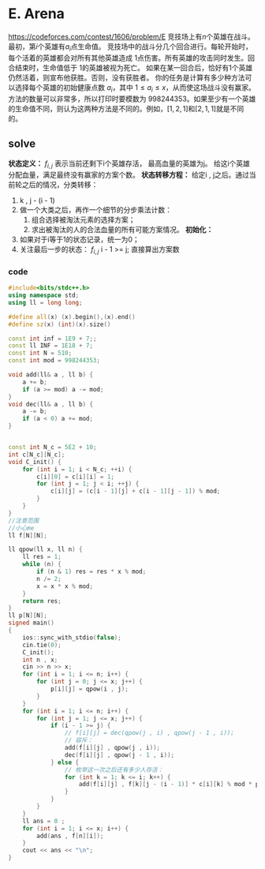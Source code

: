 # E. Arena

https://codeforces.com/contest/1606/problem/E
竞技场上有$n$个英雄在战斗。最初，第$i$个英雄有$a_i$点生命值。
竞技场中的战斗分几个回合进行。每轮开始时，每个活着的英雄都会对所有其他英雄造成 $1$点伤害。所有英雄的攻击同时发生。回合结束时，生命值低于 $1$的英雄被视为死亡。
如果在某一回合后，恰好有$1$个英雄仍然活着，则宣布他获胜。否则，没有获胜者。
你的任务是计算有多少种方法可以选择每个英雄的初始健康点数 $a_i$，其中 $1 \le a_i \le x$，从而使这场战斗没有赢家。方法的数量可以非常多，所以打印时要模数为 $998244353$。如果至少有一个英雄的生命值不同，则认为这两种方法是不同的。例如，$[1, 2, 1]$和$[2, 1, 1]$就是不同的。

## solve
**状态定义：**
$f_{i,j}$ 表示当前还剩下i个英雄存活， 最高血量的英雄为j。 给这i个英雄分配血量，满足最终没有赢家的方案个数。
**状态转移方程：**
给定i , j之后。通过当前轮之后的情况，分类转移： 
1. k , j - (i - 1)
2. 做一个大类之后，再作一个细节的分步乘法计数：
   1. 组合选择被淘汰元素的选择方案；
   2. 求出被淘汰的人的合法血量的所有可能方案情况。
   **初始化：**
1. 如果对于i等于1的状态记录，统一为0；
2. 关注最后一步的状态：
   $f_{i ,j }$ 
   i - 1 >= j; 直接算出方案数
### code

```cpp
#include<bits/stdc++.h>
using namespace std;
using ll = long long;

#define all(x) (x).begin(),(x).end()
#define sz(x) (int)(x).size()

const int inf = 1E9 + 7;;
const ll INF = 1E18 + 7;
const int N = 510;
const int mod = 998244353;

void add(ll& a , ll b) {
	a += b;
	if (a >= mod) a -= mod;
}
void dec(ll& a , ll b) {
	a -= b;
	if (a < 0) a += mod;
}


const int N_c = 5E2 + 10;
int c[N_c][N_c];
void C_init() {
	for (int i = 1; i < N_c; ++i) {
		c[i][0] = c[i][i] = 1;
		for (int j = 1; j < i; ++j) {
			c[i][j] = (c[i - 1][j] + c[i - 1][j - 1]) % mod;
		}
	}
}
//注意范围
//小心me
ll f[N][N];

ll qpow(ll x, ll n) {
	ll res = 1;
	while (n) {
		if (n & 1) res = res * x % mod;
		n /= 2;
		x = x * x % mod;
	}
	return res;
}
ll p[N][N];
signed main()
{
	ios::sync_with_stdio(false);
	cin.tie(0);
	C_init();
	int n , x;
	cin >> n >> x;
	for (int i = 1; i <= n; i++) {
		for (int j = 0; j <= x; j++) {
			p[i][j] = qpow(i , j);
		}
	}
	for (int i = 1; i <= n; i++) {
		for (int j = 1; j <= x; j++) {
			if (i - 1 >= j) {
				// f[i][j] = dec(qpow(j , i) , qpow(j - 1 , i));
				// 容斥：
				add(f[i][j] , qpow(j , i));
				dec(f[i][j] , qpow(j - 1 , i));
			} else {
				// 枚举这一次之后还有多少人存活：
				for (int k = 1; k <= i; k++) {
					add(f[i][j] , f[k][j - (i - 1)] * c[i][k] % mod * p[i - 1][i - k] % mod);
				}
			}
		}
	}
	ll ans = 0 ;
	for (int i = 1; i <= x; i++) {
		add(ans , f[n][i]);
	}
	cout << ans << "\n";
}
```

